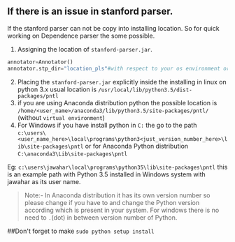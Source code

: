 
## If there is an issue in stanford parser. 
If the stanford parser can not be copy into installing location. So for quick working on Dependence parser the some possible. 
1. Assigning the location of `stanford-parser.jar`.
```python
annotator=Annotator()
annotator.stp_dir="location_pls"#with respect to your os environment or follow the below steps
``` 
2. Placing the `stanford-parser.jar` explicitly inside the installing in linux on python 3.x usual location is 
`/usr/local/lib/python3.5/dist-packages/pntl`  
3.  if you are using Anaconda distribution python the possible location is `/home/<user_name>/anaconda3/lib/python3.5/site-packages/pntl/` (without `virtual environment`)
4.  For Windows if you have install python in `C:` the go to the path  
`c:\users\<user_name_here>\local\programs\python3<just_version_number_here>\lib\site-packages\pntl` 
or for Anaconda Python distribution `C:\anaconda3\Lib\site-packages\pntl`

 Eg:
`c:\users\jawahar\local\programs\python35\lib\site-packages\pntl`
this is an example path with Python 3.5 installed in Windows system with jawahar as its user name.

> Note:- In Anaconda distribution it has its own version number so please change if you have to and change the Python version according which is present in your system. For windows there is no need to `.`(dot) in between version number of Python.

##Don't forget to make `sudo python setup install`
